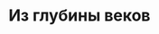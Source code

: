 ---
layout: archive-taxonomy
title: Из глубины веков
category: Из глубины веков
slug: "iz-glubiny-vekov"
permalink: /categories/iz-glubiny-vekov/
classes: wide
---